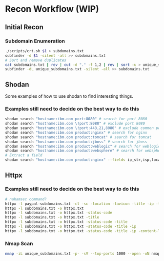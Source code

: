 # Recon Workflow (WIP)

## Initial Recon

### Subdomain Enumeration

```bash
./scripts/crt.sh $1 > subdomains.txt
subfinder -d $1 -silent -all >> subdomains.txt
# Sort and remove duplicates
cat subdomains.txt | rev | cut -d "." -f 1,2 | rev | sort -u > unique_subdomains.txt
subfinder -dL unique_subdomains.txt -silent -all >> subdomains.txt
```

## Shodan

Some examples of how to use shodan to find interesting things.

### Examples still need to decide on the best way to do this

```bash
shodan search "hostname:ibm.com port:8080" # search for port 8080
shodan search "hostname:ibm.com \!port:8080" # exclude port 8080
shodan search "hostname:ibm.com \!port:443,21,8080" # exclude common ports
shodan search "hostname:ibm.com product:nginx" # search for nginx
shodan search "hostname:ibm.com product:tomcat" # search for tomcat
shodan search "hostname:ibm.com product:jboss" # search for jboss
shodan search "hostname:ibm.com product:weblogic" # search for weblogic
shodan search "hostname:ibm.com product:websphere" # search for websphere
# Extract a field
shodan search "hostname:ibm.com product:nginx" --fields ip_str,isp,location,org,os,product,timestamp
```

## Httpx

### Examples still need to decide on the best way to do this

```bash
# nahamsec command?
httpx -l paypal-subdomains.txt -cl -sc -location -favicon -title -ip -tech-detect -ports 80,443,8080,8443,8000 -probe-all-ips -o paypal-httpx.txt -follow-redirects
httpx -l subdomains.txt -o httpx.txt
httpx -l subdomains.txt -o httpx.txt -status-code
httpx -l subdomains.txt -o httpx.txt -title
httpx -l subdomains.txt -o httpx.txt -status-code -title
httpx -l subdomains.txt -o httpx.txt -status-code -title -ip
httpx -l subdomains.txt -o httpx.txt -status-code -title -ip -content-length

```

### Nmap Scan

```bash
nmap -iL unique_subdomains.txt -p- -sV --top-ports 1000 --open -oN nmap.txt
```
